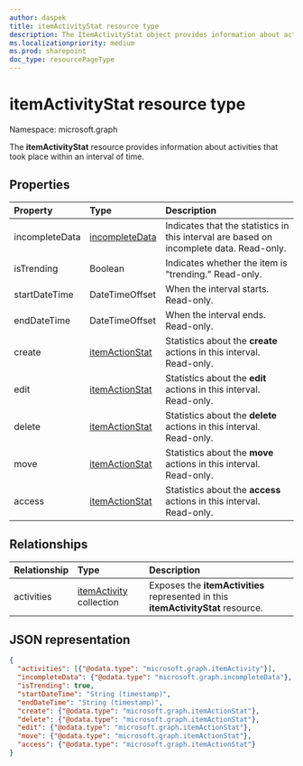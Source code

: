 ```yaml
---
author: daspek
title: itemActivityStat resource type
description: The ItemActivityStat object provides information about activities that took place on an item.
ms.localizationpriority: medium
ms.prod: sharepoint
doc_type: resourcePageType
---
```


# itemActivityStat resource type

Namespace: microsoft.graph

The **itemActivityStat** resource provides information about activities that took place within an interval of time.

## Properties

| Property       | Type               | Description                                                                             |
| :------------- | :----------------- | :-------------------------------------------------------------------------------------- |
| incompleteData | [incompleteData][] | Indicates that the statistics in this interval are based on incomplete data. Read-only. |
| isTrending     | Boolean            | Indicates whether the item is "trending." Read-only.                                    |
| startDateTime  | DateTimeOffset     | When the interval starts. Read-only.                                                    |
| endDateTime    | DateTimeOffset     | When the interval ends. Read-only.                                                      |
| create         | [itemActionStat][] | Statistics about the **create** actions in this interval. Read-only.                    |
| edit           | [itemActionStat][] | Statistics about the **edit** actions in this interval. Read-only.                      |
| delete         | [itemActionStat][] | Statistics about the **delete** actions in this interval. Read-only.                    |
| move           | [itemActionStat][] | Statistics about the **move** actions in this interval. Read-only.                      |
| access         | [itemActionStat][] | Statistics about the **access** actions in this interval. Read-only.                    |

[itemActionStat]: itemactionstat.md
[incompleteData]: incompletedata.md

## Relationships

| Relationship | Type                        | Description                                                                       |
| :----------- | :-------------------------- | :-------------------------------------------------------------------------------- |
| activities   | [itemActivity][] collection | Exposes the **itemActivities** represented in this **itemActivityStat** resource. |

[itemActivity]: itemactivity.md

## JSON representation

<!-- {
  "blockType": "resource",
  "optionalProperties": [ ],
  "baseType": "microsoft.graph.entity",
  "@type": "microsoft.graph.itemActivityStat",
}-->

```json
{
  "activities": [{"@odata.type": "microsoft.graph.itemActivity"}],
  "incompleteData": {"@odata.type": "microsoft.graph.incompleteData"},
  "isTrending": true,
  "startDateTime": "String (timestamp)",
  "endDateTime": "String (timestamp)",
  "create": {"@odata.type": "microsoft.graph.itemActionStat"},
  "delete": {"@odata.type": "microsoft.graph.itemActionStat"},
  "edit": {"@odata.type": "microsoft.graph.itemActionStat"},
  "move": {"@odata.type": "microsoft.graph.itemActionStat"},
  "access": {"@odata.type": "microsoft.graph.itemActionStat"}
}
```

<!--
{
  "type": "#page.annotation",
  "description": "The ItemActivityStat object provides information about activities that took place on an item.",
  "keywords": "activities,activity,action,analytics",
  "section": "documentation",
  "tocPath": "Resources/ItemActivityStat",
  "suppressions": []
}
-->
